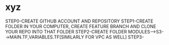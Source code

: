 # xyz

STEP0-CREATE GITHUB ACCOUNT AND REPOSITORY
STEP1-CREATE FOLDER IN YOUR COMPUTER, CREATE FEATURE BRANCH AND CLONE YOUR REPO INTO THAT FOLDER
STEP2-CREATE FOLDER MODULES-->S3-->MAIN.TF,VARIABLES.TF[SIMILARLY FOR VPC AS WELL]
STEP3-